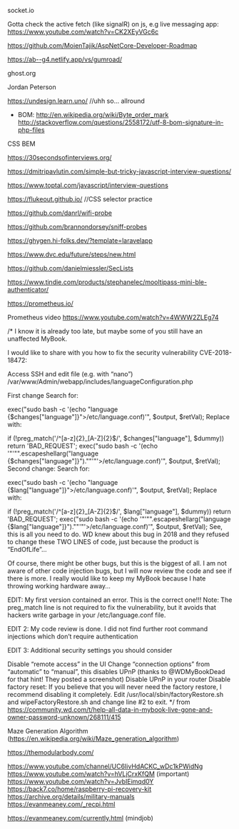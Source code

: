 socket.io


Gotta check the active fetch (like signalR) on js, e.g live messaging app:
https://www.youtube.com/watch?v=CK2XEyVGc6c

https://github.com/MoienTajik/AspNetCore-Developer-Roadmap


https://ab--g4.netlify.app/vs/gumroad/

ghost.org


Jordan Peterson

https://undesign.learn.uno/ //uhh so... allround 

- BOM:
http://en.wikipedia.org/wiki/Byte_order_mark
http://stackoverflow.com/questions/2558172/utf-8-bom-signature-in-php-files

CSS BEM

https://30secondsofinterviews.org/

https://dmitripavlutin.com/simple-but-tricky-javascript-interview-questions/

https://www.toptal.com/javascript/interview-questions

https://flukeout.github.io/ //CSS selector practice

https://github.com/danrl/wifi-probe

https://github.com/brannondorsey/sniff-probes


https://ghygen.hi-folks.dev/?template=laravelapp

https://www.dvc.edu/future/steps/new.html


https://github.com/danielmiessler/SecLists

https://www.tindie.com/products/stephanelec/mooltipass-mini-ble-authenticator/

https://prometheus.io/

Prometheus video https://www.youtube.com/watch?v=4WWW2ZLEg74


/* 
I know it is already too late, but maybe some of you still have an unaffected MyBook.

I would like to share with you how to fix the security vulnerability CVE-2018-18472:

Access SSH and edit file (e.g. with “nano”)
/var/www/Admin/webapp/includes/languageConfiguration.php

First change
Search for:

exec("sudo bash -c '(echo \"language {$changes["language"]}\">/etc/language.conf)'", $output, $retVal);
Replace with:

if (!preg_match('/^[a-z]{2}_[A-Z]{2}$/', $changes["language"], $dummy)) return 'BAD_REQUEST';
exec("sudo bash -c '(echo '\"'\"".escapeshellarg("language {$changes["language"]}")."\"'\"'>/etc/language.conf)'", $output, $retVal);
Second change:
Search for:

exec("sudo bash -c '(echo \"language {$lang["language"]}\">/etc/language.conf)'", $output, $retVal);
Replace with:

if (!preg_match('/^[a-z]{2}_[A-Z]{2}$/', $lang["language"], $dummy)) return 'BAD_REQUEST';
exec("sudo bash -c '(echo '\"'\"".escapeshellarg("language {$lang["language"]}")."\"'\"'>/etc/language.conf)'", $output, $retVal);
See, this is all you need to do. WD knew about this bug in 2018 and they refused to change these TWO LINES of code, just because the product is “EndOfLife”…

Of course, there might be other bugs, but this is the biggest of all. I am not aware of other code injection bugs, but I will now review the code and see if there is more. I really would like to keep my MyBook because I hate throwing working hardware away…

EDIT: My first version contained an error. This is the correct one!!!
Note: The preg_match line is not required to fix the vulnerability, but it avoids that hackers write garbage in your /etc/language.conf file.

EDIT 2: My code review is done. I did not find further root command injections which don’t require authentication

EDIT 3: Additional security settings you should consider

Disable “remote access” in the UI
Change “connection options” from “automatic” to “manual”, this disables UPnP
(thanks to @WDMyBookDead for that hint! They posted a screenshot)
Disable UPnP in your router
Disable factory reset:
If you believe that you will never need the factory restore, I recommend disabling it completely.
Edit /usr/local/sbin/factoryRestore.sh and wipeFactoryRestore.sh and change line #2 to exit.
*/ from https://community.wd.com/t/help-all-data-in-mybook-live-gone-and-owner-password-unknown/268111/415


Maze Generation Algorithm (https://en.wikipedia.org/wiki/Maze_generation_algorithm)


https://themodularbody.com/




https://www.youtube.com/channel/UC6IivHdACKC_wDc1kPWidNg
https://www.youtube.com/watch?v=hVLjCrxKfQM (important)
https://www.youtube.com/watch?v=JvbIEimqd0Y
https://back7.co/home/raspberry-pi-recovery-kit
https://archive.org/details/military-manuals
https://evanmeaney.com/_recpi.html

https://evanmeaney.com/currently.html (mindjob)
